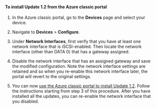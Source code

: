 <!--author=SharS last changed: 12/1/2015-->

#### To install Update 1.2 from the Azure classic portal

1. In the Azure classic portal, go to the **Devices** page and select your device.
 
2. Navigate to **Devices** > **Configure**. 

3. Under **Network Interfaces**, first verify that you have at least one network interface that is iSCSI-enabled. Then locate the network interface (other than DATA 0) that has a gateway assigned. 

4. Disable the network interface that has an assigned gateway and save the modified configuration. Note the network interface settings are retained and so when you re-enable this network interface later, the portal will revert to the original settings.

7. You can now [use the Azure classic portal to install Update 1.2](#install-update-12-via-the-azure-portal). Follow the instructions starting from step 3 of this procedure. After you have installed all the updates, you can re-enable the network interface that you disabled. 




